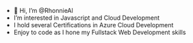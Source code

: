 - 👋 Hi, I’m @RhonnieAl
- I’m interested in Javascript and Cloud Development
- I hold several Certifications in Azure Cloud Development
- Enjoy to code as I hone my Fullstack Web Development skills 
